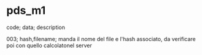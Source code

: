 # pds_m1
code; data; description

003; hash,filename; manda il nome del file e l'hash associato, da verificare poi con quello calcolatonel server
